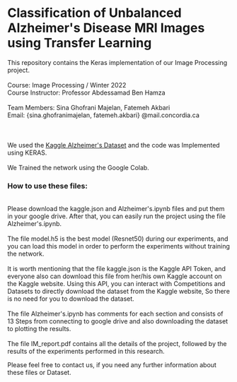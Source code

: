 # Classification of Unbalanced Alzheimer's Disease MRI Images using Transfer Learning
This repository contains the Keras implementation of our Image Processing project.
<br/>
<br/> Course: Image Processing / Winter 2022
<br/> Course Instructor: Professor Abdessamad Ben Hamza
<br/>
<br/> Team Members: Sina Ghofrani Majelan, Fatemeh Akbari
<br/> Email: {sina.ghofranimajelan, fatemeh.akbari} @mail.concordia.ca
<br/>
<br/>
<br/>
<br/>We used the <a href="https://www.kaggle.com/datasets/tourist55/alzheimers-dataset-4-class-of-images">Kaggle Alzheimer's Dataset</a> and the code was Implemented using KERAS. 
<br/>
<br/>We Trained the network using the Google Colab.
<br/>
### How to use these files:
<br/>Please download the kaggle.json and Alzheimer's.ipynb files and put them in your google drive. After that, you can easily run the project using the file Alzheimer's.ipynb.
<br/>
<br/>The file model.h5 is the best model (Resnet50) during our experiments, and you can load this model in order to perform the experiments without training the network.
<br/>
<br/>It is worth mentioning that the file kaggle.json is the Kaggle API Token, and everyone also can download this file from her/his own Kaggle account on the Kaggle website. Using this API, you can interact with Competitions and Datasets to directly download the dataset from the Kaggle website, So there is no need for you to download the dataset.
<br/>
<br/>The file Alzheimer's.ipynb has comments for each section and consists of 13 Steps from connecting to google drive and also downloading the dataset to plotting the results.
<br/>
<br/>The file IM_report.pdf contains all the details of the project, followed by the results of the experiments performed in this research. 

Please feel free to contact us, if you need any further information about these files or Dataset.

